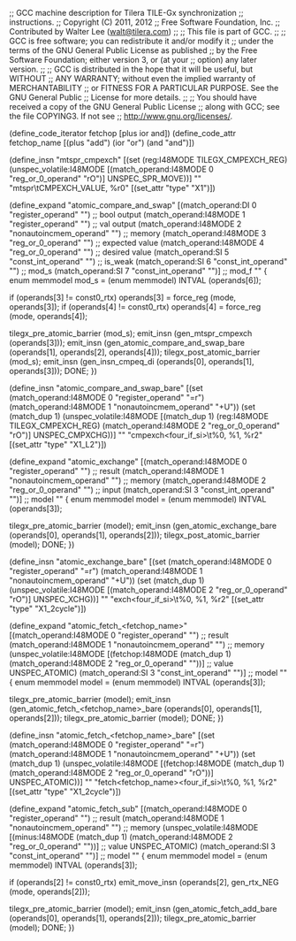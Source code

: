 ;; GCC machine description for Tilera TILE-Gx synchronization
;; instructions.
;; Copyright (C) 2011, 2012
;; Free Software Foundation, Inc.
;; Contributed by Walter Lee (walt@tilera.com)
;;
;; This file is part of GCC.
;;
;; GCC is free software; you can redistribute it and/or modify it
;; under the terms of the GNU General Public License as published
;; by the Free Software Foundation; either version 3, or (at your
;; option) any later version.
;;
;; GCC is distributed in the hope that it will be useful, but WITHOUT
;; ANY WARRANTY; without even the implied warranty of MERCHANTABILITY
;; or FITNESS FOR A PARTICULAR PURPOSE.  See the GNU General Public
;; License for more details.
;;
;; You should have received a copy of the GNU General Public License
;; along with GCC; see the file COPYING3.  If not see
;; <http://www.gnu.org/licenses/>.

(define_code_iterator fetchop [plus ior and])
(define_code_attr fetchop_name [(plus "add") (ior "or") (and "and")])

(define_insn "mtspr_cmpexch<mode>"
  [(set (reg:I48MODE TILEGX_CMPEXCH_REG)
        (unspec_volatile:I48MODE
         [(match_operand:I48MODE 0 "reg_or_0_operand" "rO")]
         UNSPEC_SPR_MOVE))]
  ""
  "mtspr\tCMPEXCH_VALUE, %r0"
  [(set_attr "type" "X1")])


(define_expand "atomic_compare_and_swap<mode>"
  [(match_operand:DI 0 "register_operand" "")		;; bool output
   (match_operand:I48MODE 1 "register_operand" "")	;; val output
   (match_operand:I48MODE 2 "nonautoincmem_operand" "") ;; memory
   (match_operand:I48MODE 3 "reg_or_0_operand" "")	;; expected value
   (match_operand:I48MODE 4 "reg_or_0_operand" "")	;; desired value
   (match_operand:SI 5 "const_int_operand" "")		;; is_weak
   (match_operand:SI 6 "const_int_operand" "")		;; mod_s
   (match_operand:SI 7 "const_int_operand" "")]		;; mod_f
  ""
{
  enum memmodel mod_s = (enum memmodel) INTVAL (operands[6]);

  if (operands[3] != const0_rtx)
    operands[3] = force_reg (<MODE>mode, operands[3]);
  if (operands[4] != const0_rtx)
    operands[4] = force_reg (<MODE>mode, operands[4]);

  tilegx_pre_atomic_barrier (mod_s);
  emit_insn (gen_mtspr_cmpexch<mode> (operands[3]));
  emit_insn (gen_atomic_compare_and_swap_bare<mode> (operands[1], operands[2],
                                                   operands[4]));
  tilegx_post_atomic_barrier (mod_s);
  emit_insn (gen_insn_cmpeq_<mode>di (operands[0], operands[1], operands[3]));
  DONE;
})


(define_insn "atomic_compare_and_swap_bare<mode>"
  [(set (match_operand:I48MODE 0 "register_operand" "=r")
        (match_operand:I48MODE 1 "nonautoincmem_operand" "+U"))
   (set (match_dup 1)
        (unspec_volatile:I48MODE
         [(match_dup 1)
         (reg:I48MODE TILEGX_CMPEXCH_REG)
         (match_operand:I48MODE 2 "reg_or_0_operand" "rO")]
         UNSPEC_CMPXCHG))]
  ""
  "cmpexch<four_if_si>\t%0, %1, %r2"
  [(set_attr "type" "X1_L2")])


(define_expand "atomic_exchange<mode>"
  [(match_operand:I48MODE 0 "register_operand" "")      ;; result
   (match_operand:I48MODE 1 "nonautoincmem_operand" "") ;; memory
   (match_operand:I48MODE 2 "reg_or_0_operand" "")      ;; input
   (match_operand:SI 3 "const_int_operand" "")]         ;; model
  ""
{
  enum memmodel model = (enum memmodel) INTVAL (operands[3]);

  tilegx_pre_atomic_barrier (model);
  emit_insn (gen_atomic_exchange_bare<mode> (operands[0], operands[1],
                                             operands[2]));
  tilegx_post_atomic_barrier (model);
  DONE;
})


(define_insn "atomic_exchange_bare<mode>"
  [(set (match_operand:I48MODE 0 "register_operand" "=r")
	(match_operand:I48MODE 1 "nonautoincmem_operand" "+U"))
   (set (match_dup 1)
	(unspec_volatile:I48MODE
	 [(match_operand:I48MODE 2 "reg_or_0_operand" "rO")]
	 UNSPEC_XCHG))]
  ""
  "exch<four_if_si>\t%0, %1, %r2"
  [(set_attr "type" "X1_2cycle")])


(define_expand "atomic_fetch_<fetchop_name><mode>"
  [(match_operand:I48MODE 0 "register_operand" "")      ;; result
   (match_operand:I48MODE 1 "nonautoincmem_operand" "") ;; memory
   (unspec_volatile:I48MODE
    [(fetchop:I48MODE
      (match_dup 1)
      (match_operand:I48MODE 2 "reg_or_0_operand" ""))] ;; value
    UNSPEC_ATOMIC)
   (match_operand:SI 3 "const_int_operand" "")]         ;; model
  ""
{
  enum memmodel model = (enum memmodel) INTVAL (operands[3]);

  tilegx_pre_atomic_barrier (model);
  emit_insn (gen_atomic_fetch_<fetchop_name>_bare<mode> (operands[0],
                                                         operands[1],
                                                         operands[2]));
  tilegx_pre_atomic_barrier (model);
  DONE;
})


(define_insn "atomic_fetch_<fetchop_name>_bare<mode>"
  [(set (match_operand:I48MODE 0 "register_operand" "=r")
	(match_operand:I48MODE 1 "nonautoincmem_operand" "+U"))
   (set (match_dup 1)
	(unspec_volatile:I48MODE
	 [(fetchop:I48MODE
	   (match_dup 1)
	   (match_operand:I48MODE 2 "reg_or_0_operand" "rO"))]
	   UNSPEC_ATOMIC))]
  ""
  "fetch<fetchop_name><four_if_si>\t%0, %1, %r2"
  [(set_attr "type" "X1_2cycle")])


(define_expand "atomic_fetch_sub<mode>"
  [(match_operand:I48MODE 0 "register_operand" "")      ;; result
   (match_operand:I48MODE 1 "nonautoincmem_operand" "") ;; memory
   (unspec_volatile:I48MODE
    [(minus:I48MODE
      (match_dup 1)
      (match_operand:I48MODE 2 "reg_or_0_operand" ""))] ;; value
    UNSPEC_ATOMIC)
   (match_operand:SI 3 "const_int_operand" "")]         ;; model
  ""
{
  enum memmodel model = (enum memmodel) INTVAL (operands[3]);

  if (operands[2] != const0_rtx)
    emit_move_insn (operands[2], gen_rtx_NEG (<MODE>mode, operands[2]));

  tilegx_pre_atomic_barrier (model);
  emit_insn (gen_atomic_fetch_add_bare<mode> (operands[0],
                                              operands[1],
                                              operands[2]));
  tilegx_pre_atomic_barrier (model);
  DONE;
})
